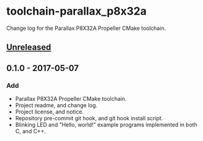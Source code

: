 # toolchain-parallax_p8x32a
Change log for the Parallax P8X32A Propeller CMake toolchain.

## [Unreleased]

## 0.1.0 -  2017-05-07
### Add
- Parallax P8X32A Propeller CMake toolchain.
- Project readme, and change log.
- Project license, and notice.
- Repository pre-commit git hook, and git hook install script.
- Blinking LED and "Hello, world!" example programs implemented in both C, and C++.

[Unreleased]: https://github.com/apcountryman/toolchain-parallax_p8x32a/compare/master...develop
